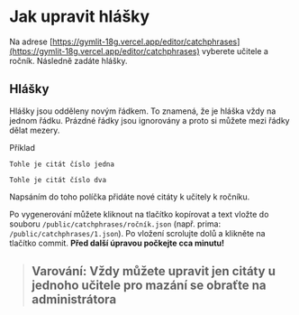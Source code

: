 # Jak upravit hlášky
Na adrese [https://gymlit-18g.vercel.app/editor/catchphrases](https://gymlit-18g.vercel.app/editor/catchphrases) vyberete učitele a ročník. Následně zadáte hlášky.

## Hlášky

Hlášky jsou odděleny novým řádkem. To znamená, že je hláška vždy na jednom řádku.
Prázdné řádky jsou ignorovány a proto si můžete mezi řádky dělat mezery.

Příklad
```
Tohle je citát číslo jedna

Tohle je citát číslo dva
```

Napsáním do toho políčka přidáte nové citáty k učitely k ročníku.

Po vygenerování můžete kliknout na tlačítko kopírovat a text vložte do souboru `/public/catchphrases/ročník.json` (např. prima: `/public/catchphrases/1.json`). Po vložení scrolujte dolů a klikněte na tlačítko commit. __Před další úpravou počkejte cca minutu!__

> ## **Varování**: Vždy můžete upravit jen citáty u jednoho učitele pro mazání se obraťte na administrátora